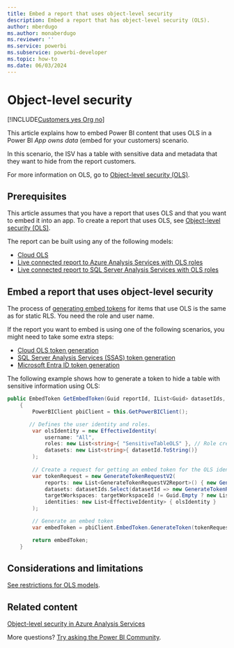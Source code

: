 ```yaml
---
title: Embed a report that uses object-level security
description: Embed a report that has object-level security (OLS).
author: mberdugo
ms.author: monaberdugo
ms.reviewer: ''
ms.service: powerbi
ms.subservice: powerbi-developer
ms.topic: how-to
ms.date: 06/03/2024
---
```


# Object-level security

[!INCLUDE[Customers yes Org no](../../includes/applies-embedded-app-yes-user-no.md)]

This article explains how to embed Power BI content that uses OLS in a Power BI *App owns data* (embed for your customers) scenario.

In this scenario, the ISV has a table with sensitive data and metadata that they want to hide from the report customers.

For more information on OLS, go to [Object-level security (OLS)](/fabric/security/service-admin-object-level-security).

## Prerequisites

This article assumes that you have a report that uses OLS and that you want to embed it into an app. To create a report that uses OLS, see [Object-level security (OLS)](/fabric/security/service-admin-object-level-security).

The report can be built using any of the following models:

* [Cloud OLS](/fabric/security/service-admin-object-level-security)
* [Live connected report to Azure Analysis Services with OLS roles](./embed-azure-analysis-services.md)
* [Live connected report to SQL Server Analysis Services with OLS roles](sql-server-analysis-services-embed.md)

## Embed a report that uses object-level security

The process of [generating embed tokens](generate-embed-token.md#row-level-security) for items that use OLS is the same as for static RLS. You need the role and user name.

If the report you want to embed is using one of the following scenarios, you might need to take some extra steps:

* [Cloud OLS token generation](./cloud-rls.md#generate-an-embed-token)
* [SQL Server Analysis Services (SSAS) token generation](sql-server-analysis-services-embed.md#generate-an-embed-token)
* [Microsoft Entra ID token generation](./embed-azure-analysis-services.md#generate-an-embed-token)

The following example shows how to generate a token to hide a table with sensitive information using OLS:

```csharp
public EmbedToken GetEmbedToken(Guid reportId, IList<Guid> datasetIds, [Optional] Guid targetWorkspaceId)
    {
        PowerBIClient pbiClient = this.GetPowerBIClient();

       // Defines the user identity and roles.
        var olsIdentity = new EffectiveIdentity(
            username: "All",
            roles: new List<string>{ "SensitiveTableOLS" }, // Role created to hide a table that has sensitive information
            datasets: new List<string>{ datasetId.ToString()}
        );
       
        // Create a request for getting an embed token for the OLS identity defined above
        var tokenRequest = new GenerateTokenRequestV2(
            reports: new List<GenerateTokenRequestV2Report>() { new GenerateTokenRequestV2Report(reportId) },
            datasets: datasetIds.Select(datasetId => new GenerateTokenRequestV2Dataset(datasetId.ToString())).ToList(),
            targetWorkspaces: targetWorkspaceId != Guid.Empty ? new List<GenerateTokenRequestV2TargetWorkspace>() { new GenerateTokenRequestV2TargetWorkspace(targetWorkspaceId) } : null,
            identities: new List<EffectiveIdentity> { olsIdentity }
        );

        // Generate an embed token
        var embedToken = pbiClient.EmbedToken.GenerateToken(tokenRequest);

        return embedToken;
    }
```

## Considerations and limitations

[See restrictions for OLS models](/analysis-services/tabular-models/object-level-security#restrictions).

## Related content

[Object-level security in Azure Analysis Services](/analysis-services/tabular-models/object-level-security)

More questions? [Try asking the Power BI Community](https://community.powerbi.com/).
